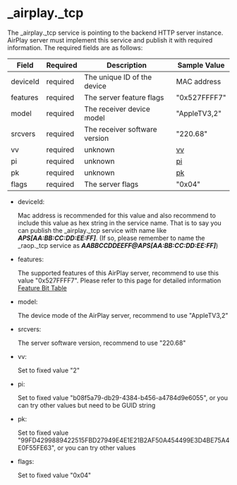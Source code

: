 # _airplay._tcp

The _airplay._tcp service is pointing to the backend HTTP server instance. AirPlay server must implement this service and publish it with required information. The required fields are as follows:

| Field  | Required  | Description  | Sample Value  |
|---|---|--------------------------------------------|---|
|  deviceId | required | The unique ID of the device  | MAC address |
|  features | required | The server feature flags  |  "0x527FFFF7" |
|  model | required | The receiver device model  | "AppleTV3,2" |
|  srcvers | required | The receiver software version  | "220.68" |
|  vv | required | unknown  | [vv](#vv)  |
|  pi | required | unknown  | [pi](#pi) |
|  pk | required | unknown  | [pk](#pk) |
|  flags | required | The server flags | "0x04" |

- deviceId:
  
  Mac address is recommended for this value and also recommend to include this value as hex string in the service name. That is to say you can publish the _airplay._tcp service with name like ***APS[AA:BB:CC:DD:EE:FF]***. (If so, please remember to name the _raop._tcp service as ***AABBCCDDEEFF@APS[AA:BB:CC:DD:EE:FF]***)

- features:

  The supported features of this AirPlay server, recommend to use this value "0x527FFFF7". Please refer to this page for detailed information <a href="https://nto.github.io/AirPlay.html#servicediscovery-airplayservice" target="_blank">Feature Bit Table</a>

- model:

  The device mode of the AirPlay server, recommend to use "AppleTV3,2"

- srcvers:

  The server software version, recommend to use "220.68"

- <a name="vv">vv</a>:
  
  Set to fixed value "2"

- <a name="pi">pi</a>:
  
  Set to fixed value "b08f5a79-db29-4384-b456-a4784d9e6055", or you can try other values but need to be GUID string

- <a name="pk">pk</a>:

  Set to fixed value "99FD4299889422515FBD27949E4E1E21B2AF50A454499E3D4BE75A4E0F55FE63", or you can try other values

- flags:

  Set to fixed value "0x04"